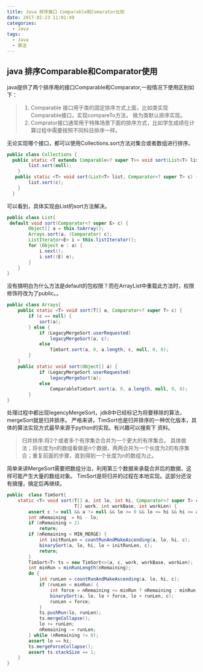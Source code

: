 ```yaml
---
title: Java 排序接口 Comparable和Comarator比较
date: 2017-02-23 11:01:49
categories:
  - Java
tags:
  - Java
  - 算法
---
```

## java 排序Comparable和Comparator使用
java提供了两个排序用的接口Comparable和Comparator,一般情况下使用区别如下：
> 1. Comparable 接口用于类的固定排序方式上面，比如类实现Comparable接口，实现compareTo方法，
做为类默认排序实现。
> 2. Comprator接口通常用于特殊场景下面的排序方式，比如学生成绩在计算过程中需要按照不同科目排序一样。

无论实现哪个接口，都可以使用Collections.sort方法对集合或者数组进行排序。
```java
public class Collections {
  public static <T extends Comparable<? super T>> void sort(List<T> list) {
        list.sort(null);
    }
   public static <T> void sort(List<T> list, Comparator<? super T> c) {
        list.sort(c);
    }
  }
```
<!-- more -->

可以看到，具体实现由List的sort方法解决。
```java
public class List{
 default void sort(Comparator<? super E> c) {
        Object[] a = this.toArray();
        Arrays.sort(a, (Comparator) c);
        ListIterator<E> i = this.listIterator();
        for (Object e : a) {
            i.next();
            i.set((E) e);
        }
    }
}
```
没有搞明白为什么方法是default的包权限？而在ArrayList中重载此方法时，权限修饰符改为了public。。
```java
public class Arrays{
    public static <T> void sort(T[] a, Comparator<? super T> c) {
        if (c == null) {
            sort(a);
        } else {
            if (LegacyMergeSort.userRequested)
                legacyMergeSort(a, c);
            else
                TimSort.sort(a, 0, a.length, c, null, 0, 0);
        }
    }
    public static void sort(Object[] a) {
            if (LegacyMergeSort.userRequested)
                legacyMergeSort(a);
            else
                ComparableTimSort.sort(a, 0, a.length, null, 0, 0);
        }
}
```
处理过程中都出现legencyMergeSort，jdk8中已经标记为将要移除的算法，mergeSort就是归并排序。
严格来讲，TimSort也是归并排序的一种优化版本，具体的算法实现方式最早来源于python的实现。有兴趣可以搜索下
资料。
> 归并排序:将2个或者多个有序集合合并为一个更大的有序集合。
具体做法；将长度为n的数组看做是n个数据，两两合并为一个长度为2的有序集合；重复前面的步骤，直到得到一个长度为n的数组为止。

简单来讲MergeSort需要把数组分治，利用第三个数据来承载合并后的数据，这样可能产生大量的数组对象。
TimSort是将归并的过程在本地实现。这部分还没有搞懂，搞定后再继续。
```java
public  class TimSort{
    static <T> void sort(T[] a, int lo, int hi, Comparator<? super T> c,
                         T[] work, int workBase, int workLen) {
        assert c != null && a != null && lo >= 0 && lo <= hi && hi <= a.length;
        int nRemaining  = hi - lo;
        if (nRemaining < 2)
            return;
        if (nRemaining < MIN_MERGE) {
            int initRunLen = countRunAndMakeAscending(a, lo, hi, c);
            binarySort(a, lo, hi, lo + initRunLen, c);
            return;
        }
        TimSort<T> ts = new TimSort<>(a, c, work, workBase, workLen);
        int minRun = minRunLength(nRemaining);
        do {
            int runLen = countRunAndMakeAscending(a, lo, hi, c);
            if (runLen < minRun) {
                int force = nRemaining <= minRun ? nRemaining : minRun;
                binarySort(a, lo, lo + force, lo + runLen, c);
                runLen = force;
            }
            ts.pushRun(lo, runLen);
            ts.mergeCollapse();
            lo += runLen;
            nRemaining -= runLen;
        } while (nRemaining != 0);
        assert lo == hi;
        ts.mergeForceCollapse();
        assert ts.stackSize == 1;
    }
}
```

